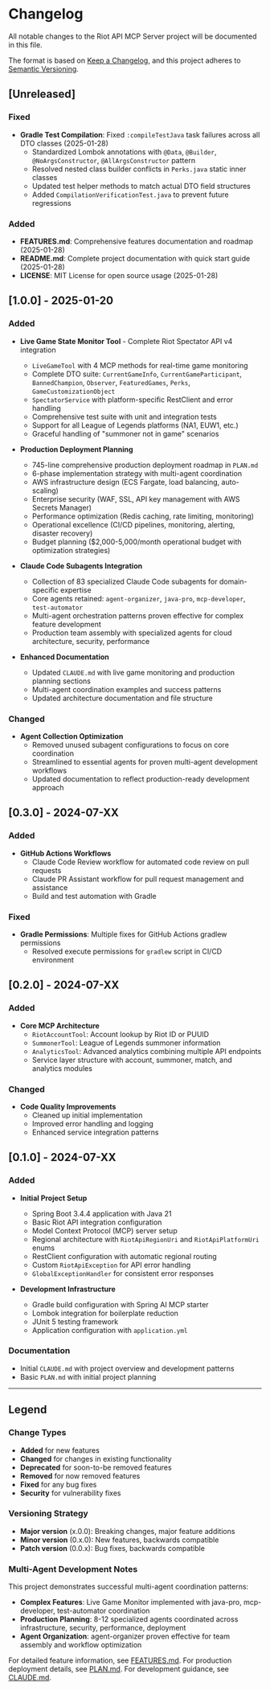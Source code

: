 # Changelog

All notable changes to the Riot API MCP Server project will be documented in this file.

The format is based on [Keep a Changelog](https://keepachangelog.com/en/1.0.0/),
and this project adheres to [Semantic Versioning](https://semver.org/spec/v2.0.0.html).

## [Unreleased]

### Fixed
- **Gradle Test Compilation**: Fixed `:compileTestJava` task failures across all DTO classes (2025-01-28)
  - Standardized Lombok annotations with `@Data`, `@Builder`, `@NoArgsConstructor`, `@AllArgsConstructor` pattern
  - Resolved nested class builder conflicts in `Perks.java` static inner classes
  - Updated test helper methods to match actual DTO field structures
  - Added `CompilationVerificationTest.java` to prevent future regressions

### Added
- **FEATURES.md**: Comprehensive features documentation and roadmap (2025-01-28)
- **README.md**: Complete project documentation with quick start guide (2025-01-28)
- **LICENSE**: MIT License for open source usage (2025-01-28)

## [1.0.0] - 2025-01-20

### Added
- **Live Game State Monitor Tool** - Complete Riot Spectator API v4 integration
  - `LiveGameTool` with 4 MCP methods for real-time game monitoring
  - Complete DTO suite: `CurrentGameInfo`, `CurrentGameParticipant`, `BannedChampion`, `Observer`, `FeaturedGames`, `Perks`, `GameCustomizationObject`
  - `SpectatorService` with platform-specific RestClient and error handling
  - Comprehensive test suite with unit and integration tests
  - Support for all League of Legends platforms (NA1, EUW1, etc.)
  - Graceful handling of "summoner not in game" scenarios

- **Production Deployment Planning**
  - 745-line comprehensive production deployment roadmap in `PLAN.md`
  - 6-phase implementation strategy with multi-agent coordination
  - AWS infrastructure design (ECS Fargate, load balancing, auto-scaling)
  - Enterprise security (WAF, SSL, API key management with AWS Secrets Manager)
  - Performance optimization (Redis caching, rate limiting, monitoring)
  - Operational excellence (CI/CD pipelines, monitoring, alerting, disaster recovery)
  - Budget planning ($2,000-5,000/month operational budget with optimization strategies)

- **Claude Code Subagents Integration**
  - Collection of 83 specialized Claude Code subagents for domain-specific expertise
  - Core agents retained: `agent-organizer`, `java-pro`, `mcp-developer`, `test-automator`
  - Multi-agent orchestration patterns proven effective for complex feature development
  - Production team assembly with specialized agents for cloud architecture, security, performance

- **Enhanced Documentation**
  - Updated `CLAUDE.md` with live game monitoring and production planning sections
  - Multi-agent coordination examples and success patterns
  - Updated architecture documentation and file structure

### Changed
- **Agent Collection Optimization**
  - Removed unused subagent configurations to focus on core coordination
  - Streamlined to essential agents for proven multi-agent development workflows
  - Updated documentation to reflect production-ready development approach

## [0.3.0] - 2024-07-XX

### Added
- **GitHub Actions Workflows**
  - Claude Code Review workflow for automated code review on pull requests
  - Claude PR Assistant workflow for pull request management and assistance
  - Build and test automation with Gradle

### Fixed
- **Gradle Permissions**: Multiple fixes for GitHub Actions gradlew permissions
  - Resolved execute permissions for `gradlew` script in CI/CD environment

## [0.2.0] - 2024-07-XX

### Added
- **Core MCP Architecture**
  - `RiotAccountTool`: Account lookup by Riot ID or PUUID
  - `SummonerTool`: League of Legends summoner information
  - `AnalyticsTool`: Advanced analytics combining multiple API endpoints
  - Service layer structure with account, summoner, match, and analytics modules

### Changed
- **Code Quality Improvements**
  - Cleaned up initial implementation
  - Improved error handling and logging
  - Enhanced service integration patterns

## [0.1.0] - 2024-07-XX

### Added
- **Initial Project Setup**
  - Spring Boot 3.4.4 application with Java 21
  - Basic Riot API integration configuration
  - Model Context Protocol (MCP) server setup
  - Regional architecture with `RiotApiRegionUri` and `RiotApiPlatformUri` enums
  - RestClient configuration with automatic regional routing
  - Custom `RiotApiException` for API error handling
  - `GlobalExceptionHandler` for consistent error responses

- **Development Infrastructure**
  - Gradle build configuration with Spring AI MCP starter
  - Lombok integration for boilerplate reduction
  - JUnit 5 testing framework
  - Application configuration with `application.yml`

### Documentation
- Initial `CLAUDE.md` with project overview and development patterns
- Basic `PLAN.md` with initial project planning

---

## Legend

### Change Types
- **Added** for new features
- **Changed** for changes in existing functionality
- **Deprecated** for soon-to-be removed features
- **Removed** for now removed features
- **Fixed** for any bug fixes
- **Security** for vulnerability fixes

### Versioning Strategy
- **Major version** (x.0.0): Breaking changes, major feature additions
- **Minor version** (0.x.0): New features, backwards compatible
- **Patch version** (0.0.x): Bug fixes, backwards compatible

### Multi-Agent Development Notes
This project demonstrates successful multi-agent coordination patterns:
- **Complex Features**: Live Game Monitor implemented with java-pro, mcp-developer, test-automator coordination
- **Production Planning**: 8-12 specialized agents coordinated across infrastructure, security, performance, deployment
- **Agent Organization**: agent-organizer proven effective for team assembly and workflow optimization

For detailed feature information, see [FEATURES.md](FEATURES.md).
For production deployment details, see [PLAN.md](PLAN.md).
For development guidance, see [CLAUDE.md](CLAUDE.md).